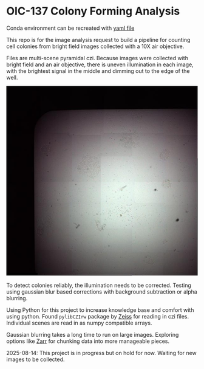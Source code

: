 # OIC-137 Colony Forming Analysis

Conda environment can be recreated with [yaml file](/CellPoseCLE.yaml)

This repo is for the image analysis request to build a pipeline for counting cell colonies from bright field images collected with a 10X air objective.

Files are multi-scene pyramidal czi. Because images were collected with bright field and an air objective, there is uneven illumination in each image, with the brightest signal in the middle and dimming out to the edge of the well.

![example of uneven illumination](thumbnail.jpg)

To detect colonies reliably, the illumination needs to be corrected. Testing using gaussian blur based corrections with background subtraction or alpha blurring.

Using Python for this project to increase knowledge base and comfort with using python. Found `pylibCZIrw` package by [Zeiss](https://github.com/ZEISS/pylibczirw/tree/main) for reading in czi files. Individual scenes are read in as numpy compatible arrays.

Gaussian blurring takes a long time to run on large images. Exploring options like [Zarr](https://zarr.readthedocs.io/en/stable/user-guide/groups.html) for chunking data into more manageable pieces.

2025-08-14: This project is in progress but on hold for now. Waiting for new images to be collected.
